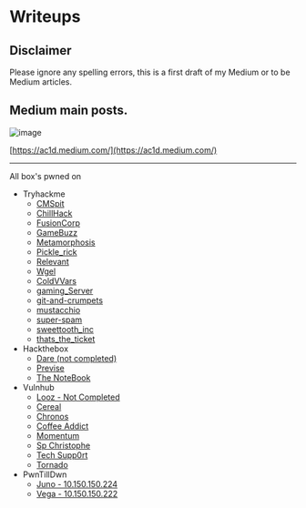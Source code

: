 # Writeups

## Disclaimer

Please ignore any spelling errors, this is a first draft of my Medium or to be Medium articles. 

## Medium main posts. 

![image](https://user-images.githubusercontent.com/5285547/129348049-198254ae-963b-4476-a6fd-3280d011e145.png)

[https://ac1d.medium.com/](https://ac1d.medium.com/)

---

All box's pwned on 
- Tryhackme
  - [CMSpit](/tryhackme/CMSpit/readme.md)
  - [ChillHack](/tryhackme/ChillHack/readme.md)
  - [FusionCorp](/tryhackme/FusionCorp/readme.md)
  - [GameBuzz](/tryhackme/Gamebuzz/readme.md)
  - [Metamorphosis](/tryhackme/Metamorphosis/readme.md)
  - [Pickle_rick](/tryhackme/Pickle_rick/readme.md)
  - [Relevant](/tryhackme/Relevant/readme.md)
  - [Wgel](/tryhackme/Wgel/readme.md)
  - [ColdVVars](/tryhackme/coldVVars/readme.md)
  - [gaming_Server](/tryhackme/gaming_server/readme.md)
  - [git-and-crumpets](/tryhackme/git-and-crumpets/readme.md)
  - [mustacchio](/tryhackme/mustacchio/readme.md)
  - [super-spam](/tryhackme/super-spam/readme.md)
  - [sweettooth_inc](/tryhackme/sweettooth_inc/readme.md)
  - [thats_the_ticket](/tryhackme/thats_the_ticket/readme.md)
- Hackthebox
  - [Dare (not completed)](/hackthebox/dare)
  - [Previse](/hackthebox/privise)
  - [The NoteBook](/hackthebox/retired/TheNotebook)
- Vulnhub
  - [Looz - Not Completed](/vulnhub/Looz/readme.md)
  - [Cereal](/vulnhub/cereal/readme.md)
  - [Chronos](/vulnhub/chronos/readme.md)
  - [Coffee Addict](/vulnhub/coffee%20addict/readme.md)
  - [Momentum](/vulnhub/momentum/readme.md)
  - [Sp Christophe](/vulnhub/sp_christophe/raedme.md)
  - [Tech Supp0rt](/vulnhub/tech_supp0rt/readme.md)
  - [Tornado](/vulnhub/tornado/readme.md)
- PwnTillDwn
  - [Juno - 10.150.150.224](/pwntilldwn/juno/readme.md)
  - [Vega - 10.150.150.222](/pwntilldwn/vega/readme.md)

